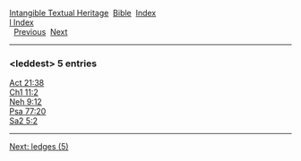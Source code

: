 [Intangible Textual Heritage](../../index)  [Bible](../index) 
[Index](index)   
[l Index](_l_)  
  [Previous](c06708)  [Next](c06710) 

------------------------------------------------------------------------

### &lt;leddest&gt; 5 entries

[Act 21:38](../kjv/act021.htm#038)  
[Ch1 11:2](../kjv/ch1011.htm#002)  
[Neh 9:12](../kjv/neh009.htm#012)  
[Psa 77:20](../kjv/psa077.htm#020)  
[Sa2 5:2](../kjv/sa2005.htm#002)  

------------------------------------------------------------------------

[Next: ledges (5)](c06710)
